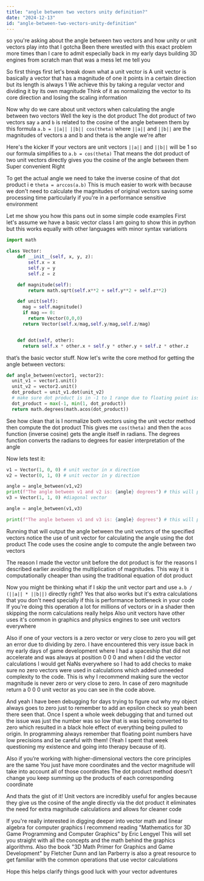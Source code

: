 ```yaml
---
title: "angle between two vectors unity definition?"
date: "2024-12-13"
id: "angle-between-two-vectors-unity-definition"
---
```


 so you're asking about the angle between two vectors and how unity or unit vectors play into that I gotcha Been there wrestled with this exact problem more times than I care to admit especially back in my early days building 3D engines from scratch man that was a mess let me tell you

So first things first let's break down what a unit vector is A unit vector is basically a vector that has a magnitude of one it points in a certain direction but its length is always 1 We achieve this by taking a regular vector and dividing it by its own magnitude Think of it as normalizing the vector to its core direction and losing the scaling information

Now why do we care about unit vectors when calculating the angle between two vectors Well the key is the dot product The dot product of two vectors say `a` and `b` is related to the cosine of the angle between them by this formula `a.b = ||a|| ||b|| cos(theta)` where `||a||` and `||b||` are the magnitudes of vectors a and b and theta is the angle we're after

Here's the kicker If your vectors are unit vectors `||a||` and `||b||` will be 1 so our formula simplifies to `a.b = cos(theta)` That means the dot product of two unit vectors directly gives you the cosine of the angle between them Super convenient Right

To get the actual angle we need to take the inverse cosine of that dot product i e `theta = arccos(a.b)` This is much easier to work with because we don't need to calculate the magnitudes of original vectors saving some processing time particularly if you're in a performance sensitive environment

Let me show you how this pans out in some simple code examples First let's assume we have a basic vector class I am going to show this in python but this works equally with other languages with minor syntax variations

```python
import math

class Vector:
    def __init__(self, x, y, z):
        self.x = x
        self.y = y
        self.z = z

    def magnitude(self):
        return math.sqrt(self.x**2 + self.y**2 + self.z**2)

    def unit(self):
      mag = self.magnitude()
      if mag == 0:
        return Vector(0,0,0)
      return Vector(self.x/mag,self.y/mag,self.z/mag)


    def dot(self, other):
      return self.x * other.x + self.y * other.y + self.z * other.z
```

 that’s the basic vector stuff. Now let's write the core method for getting the angle between vectors:

```python
def angle_between(vector1, vector2):
  unit_v1 = vector1.unit()
  unit_v2 = vector2.unit()
  dot_product = unit_v1.dot(unit_v2)
  # make sure dot product is in -1 to 1 range due to floating point issues
  dot_product = max(-1, min(1, dot_product))
  return math.degrees(math.acos(dot_product))
```

See how clean that is I normalize both vectors using the unit vector method then compute the dot product This gives me `cos(theta)` and then the `acos` function (inverse cosine) gets the angle itself in radians. The degrees function converts the radians to degrees for easier interpretation of the angle

Now lets test it:

```python
v1 = Vector(1, 0, 0) # unit vector in x direction
v2 = Vector(0, 1, 0) # unit vector in y direction

angle = angle_between(v1,v2)
print(f"The angle between v1 and v2 is: {angle} degrees") # this will print 90 degrees
v3 = Vector(1, 1, 0) #diagonal vector

angle = angle_between(v1,v3)

print(f"The angle between v1 and v3 is: {angle} degrees") # this will print around 45 degrees

```
Running that will output the angle between the unit vectors of the specified vectors notice the use of unit vector for calculating the angle using the dot product The code uses the cosine angle to compute the angle between two vectors

The reason I made the vector unit before the dot product is for the reasons I described earlier avoiding the multiplication of magnitudes. This way it is computationally cheaper than using the traditional equation of dot product

Now you might be thinking what if I skip the unit vector part and use `a.b / (||a|| * ||b||)` directly right?  Yes that also works but it's extra calculations that you don't need specially if this is performance bottleneck in your code If you're doing this operation a lot for millions of vectors or in a shader then skipping the norm calculations really helps Also unit vectors have other uses it's common in graphics and physics engines to see unit vectors everywhere

Also if one of your vectors is a zero vector or very close to zero you will get an error due to dividing by zero. I have encountered this very issue back in my early days of game development where I had a spaceship that did not accelerate and was always at position 0 0 0 and when I did the vector calculations I would get NaNs everywhere so I had to add checks to make sure no zero vectors were used in calculations which added unneeded complexity to the code. This is why I recommend making sure the vector magnitude is never zero or very close to zero. In case of zero magnitude return a 0 0 0 unit vector as you can see in the code above.

And yeah I have been debugging for days trying to figure out why my object always goes to zero just to remember to add an epsilon check so yeah been there seen that. Once I spent a whole week debugging that and turned out the issue was just the number was so low that is was being converted to zero which resulted in a black hole effect of everything being pulled to origin. In programming always remember that floating point numbers have low precisions and be careful with them! (Yeah I spent that week questioning my existence and going into therapy because of it).

Also if you’re working with higher-dimensional vectors the core principles are the same You just have more coordinates and the vector magnitude will take into account all of those coordinates The dot product method doesn’t change you keep summing up the products of each corresponding coordinate

And thats the gist of it! Unit vectors are incredibly useful for angles because they give us the cosine of the angle directly via the dot product it eliminates the need for extra magnitude calculations and allows for cleaner code

If you're really interested in digging deeper into vector math and linear algebra for computer graphics I recommend reading "Mathematics for 3D Game Programming and Computer Graphics" by Eric Lengyel This will set you straight with all the concepts and the math behind the graphics algorithms. Also the book "3D Math Primer for Graphics and Game Development" by Fletcher Dunn and Ian Parberry is also a great resource to get familiar with the common operations that use vector calculations

Hope this helps clarify things good luck with your vector adventures
